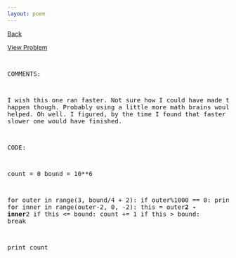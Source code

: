 ```yaml
---
layout: poem
---
```



<html><head><title>Euler - Problem 173</title>
<script type="text/javascript">

  var _gaq = _gaq || [];
  _gaq.push(['_setAccount', 'UA-16960753-5']);
  _gaq.push(['_trackPageview']);

  (function() {
    var ga = document.createElement('script'); ga.type = 'text/javascript'; ga.async = true;
    ga.src = ('https:' == document.location.protocol ? 'https://ssl' : 'http://www') + '.google-analytics.com/ga.js';
    var s = document.getElementsByTagName('script')[0]; s.parentNode.insertBefore(ga, s);
  })();

</script></head><body><p><a href="../index.html">Back</a></p>
<p><a href="http://projecteuler.net/problem=173" target="_blank">View Problem</a></p>
<pre>

COMMENTS:

I wish this one ran faster. Not sure how I could have made that happen though. 
Probably using a little more math brains would have helped. Oh well. I figured, by 
the time I found that faster method, the slower one would have finished.


CODE:

count = 0
bound = 10**6

for outer in range(3, bound/4 + 2):
	if outer%1000 == 0: print outer
	for inner in range(outer-2, 0, -2):
		this = outer**2 - inner**2
		if this <= bound:
			count += 1
		if this > bound:
			break

print count


</pre></body></html>
